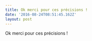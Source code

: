 ```yaml
---
title: Ok merci pour ces précisions !
date: '2016-08-24T08:51:45.162Z'
layout: post
---
```

Ok merci pour ces précisions !
